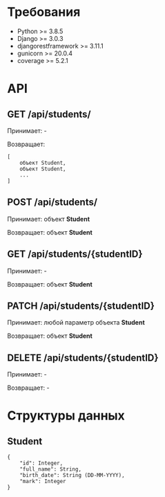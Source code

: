 # Требования

* Python >= 3.8.5
* Django >= 3.0.3
* djangorestframework >= 3.11.1
* gunicorn >= 20.0.4
* coverage >= 5.2.1

# API

## GET /api/students/
Принимает: -

Возвращает:
```
[
    объект Student,
    объект Student,
    ...
]
```

## POST /api/students/
Принимает: объект **Student**

Возвращает: объект **Student**

## GET /api/students/{studentID}
Принимает: -

Возвращает: объект **Student**

## PATCH /api/students/{studentID}
Принимает: любой параметр объекта **Student**

Возвращает: объект **Student**

## DELETE /api/students/{studentID}
Принимает: -

Возвращает: -


# Структуры данных

## Student
```
{
    "id": Integer,
    "full_name": String,
    "birth_date": String (DD-MM-YYYY),
    "mark": Integer
}
```